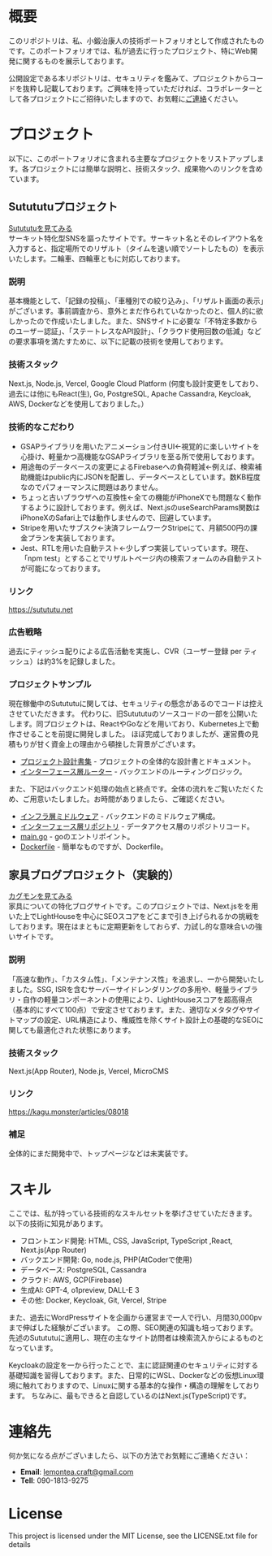 # 概要
このリポジトリは、私、小鍛治康人の技術ポートフォリオとして作成されたものです。このポートフォリオでは、私が過去に行ったプロジェクト、特にWeb開発に関するものを展示しております。

公開設定である本リポジトリは、セキュリティを鑑みて、プロジェクトからコードを抜粋し記載しております。ご興味を持っていただければ、コラボレーターとして各プロジェクトにご招待いたしますので、お気軽に[ご連絡](#連絡先)ください。

# プロジェクト
以下に、このポートフォリオに含まれる主要なプロジェクトをリストアップします。各プロジェクトには簡単な説明と、技術スタック、成果物へのリンクを含めています。

## Sutututuプロジェクト
[Sutututuを見てみる](https://sutututu.net) <br/>
サーキット特化型SNSを謳ったサイトです。サーキット名とそのレイアウト名を入力すると、指定場所でのリザルト（タイムを速い順でソートしたもの）を表示いたします。二輪車、四輪車ともに対応しております。
### **説明**
基本機能として、「記録の投稿」、「車種別での絞り込み」、「リザルト画面の表示」がございます。事前調査から、意外とまだ作られていなかったのと、個人的に欲しかったので作成いたしました。また、SNSサイトに必要な「不特定多数からのユーザー認証」、「ステートレスなAPI設計」、「クラウド使用回数の低減」などの要求事項を満たすために、以下に記載の技術を使用しております。
### **技術スタック**
Next.js, Node.js, Vercel, Google Cloud Platform (何度も設計変更をしており、過去には他にもReact(生), Go, PostgreSQL, Apache Cassandra, Keycloak, AWS, Dockerなどを使用しておりました。）
### 技術的なこだわり
 - GSAPライブラリを用いたアニメーション付きUI←視覚的に楽しいサイトを心掛け、軽量かつ高機能なGSAPライブラリを至る所で使用しております。
 - 用途毎のデータベースの変更によるFirebaseへの負荷軽減←例えば、検索補助機能はpublic内にJSONを配置し、データベースとしています。数KB程度なのでパフォーマンスに問題はありません。
 - ちょっと古いブラウザへの互換性←全ての機能がiPhoneXでも問題なく動作するように設計しております。例えば、Next.jsのuseSearchParams関数はiPhoneXのSafari上では動作しませんので、回避しています。
 - Stripeを用いたサブスク←決済フレームワークStripeにて、月額500円の課金プランを実装しております。
 - Jest、RTLを用いた自動テスト←少しずつ実装していっています。現在、「npm test」とすることでリザルトページ内の検索フォームのみ自動テストが可能になっております。
### **リンク**
https://sutututu.net
### **広告戦略**
過去にティッシュ配りによる広告活動を実施し、CVR（ユーザー登録 per ティッシュ）は約3%を記録しました。
### **プロジェクトサンプル**
現在稼働中のSutututuに関しては、セキュリティの懸念があるのでコードは控えさせていただきます。
代わりに、旧Sutututuのソースコードの一部を公開いたします。同プロジェクトは、ReactやGoなどを用いており、Kubernetes上で動作させることを前提に開発しました。
ほぼ完成しておりましたが、運営費の見積もりが甘く資金上の理由から頓挫した背景がございます。
- [プロジェクト設計書集](./project2/docs/) - プロジェクトの全体的な設計書とドキュメント。
- [インターフェース層ルーター](./project2/samples-backend/interface/routers/) - バックエンドのルーティングロジック。

また、下記はバックエンド処理の始点と終点です。全体の流れをご覧いただくため、ご用意いたしました。お時間がありましたら、ご確認ください。

- [インフラ層ミドルウェア](./project2/samples-backend/infrastructure/middleware/) - バックエンドのミドルウェア構成。
- [インターフェース層リポジトリ](./project2/samples-backend/interface/repositories/) - データアクセス層のリポジトリコード。
- [main.go](./project2/samples-backend/main.go) - goのエントリポイント。
- [Dockerfile](./project2/samples-backend/Dockerfile) - 簡単なものですが、Dockerfile。


## 家具ブログプロジェクト（実験的）
[カグモンを見てみる](https://kagu.monster/articles/08018) <br/>
家具についての特化ブログサイトです。このプロジェクトでは、Next.jsをを用いた上でLightHouseを中心にSEOスコアをどこまで引き上げられるかの挑戦をしております。現在はまともに定期更新をしておらず、力試し的な意味合いの強いサイトです。
### **説明**
「高速な動作」、「カスタム性」、「メンテナンス性」を追求し、一から開発いたしました。SSG, ISRを含むサーバーサイドレンダリングの多用や、軽量ライブラリ・自作の軽量コンポーネントの使用により、LightHouseスコアを超高得点（基本的にすべて100点）で安定させております。また、適切なメタタグやサイトマップの設定、URL構造により、権威性を除くサイト設計上の基礎的なSEOに関しても最適化された状態にあります。
### **技術スタック**
Next.js(App Router), Node.js, Vercel, MicroCMS
### **リンク**
https://kagu.monster/articles/08018
### **補足**
全体的にまだ開発中で、トップページなどは未実装です。


# スキル
ここでは、私が持っている技術的なスキルセットを挙げさせていただきます。
以下の技術に知見があります。
- フロントエンド開発: HTML, CSS, JavaScript, TypeScript ,React, Next.js(App Router)
- バックエンド開発: Go, node.js, PHP(AtCoderで使用)
- データベース: PostgreSQL, Cassandra
- クラウド: AWS, GCP(Firebase)
- 生成AI: GPT-4, o1preview, DALL-E 3
- その他: Docker, Keycloak, Git, Vercel, Stripe

また、過去にWordPressサイトを企画から運営まで一人で行い、月間30,000pvまで伸ばした経験がございます。
この際、SEO関連の知識も培っております。先述のSutututuに適用し、現在の主なサイト訪問者は検索流入からによるものとなっています。

Keycloakの設定を一から行ったことで、主に認証関連のセキュリティに対する基礎知識を習得しております。また、日常的にWSL、Dockerなどの仮想Linux環境に触れておりますので、Linuxに関する基本的な操作・構造の理解をしております。
ちなみに、最もできると自認しているのはNext.js(TypeScript)です。

# 連絡先
何か気になる点がございましたら、以下の方法でお気軽にご連絡ください：
- **Email**: [lemontea.craft@gmail.com](mailto:lemontea.craft@gmail.com)
- **Tell**: 090-1813-9275

# License
This project is licensed under the MIT License, see the LICENSE.txt file for details
